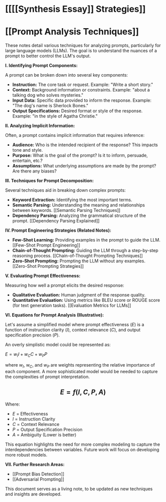 # [[[[Synthesis Essay]] Strategies]]
# [[Prompt Analysis Techniques]]

These notes detail various techniques for analyzing prompts, particularly for large language models (LLMs).  The goal is to understand the nuances of a prompt to better control the LLM's output.

**I. Identifying Prompt Components:**

A prompt can be broken down into several key components:

* **Instruction:** The core task or request.  Example: "Write a short story."
* **Context:** Background information or constraints. Example: "about a talking dog who solves mysteries."
* **Input Data:** Specific data provided to inform the response. Example: "The dog's name is Sherlock Bones."
* **Output Specifications:** Desired format or style of the response. Example: "in the style of Agatha Christie."

**II. Analyzing Implicit Information:**

Often, a prompt contains implicit information that requires inference:

* **Audience:** Who is the intended recipient of the response?  This impacts tone and style.
* **Purpose:** What is the goal of the prompt?  Is it to inform, persuade, entertain, etc.?
* **Assumptions:** What underlying assumptions are made by the prompt?  Are there any biases?


**III. Techniques for Prompt Decomposition:**

Several techniques aid in breaking down complex prompts:

* **Keyword Extraction:** Identifying the most important terms.
* **Semantic Parsing:** Understanding the meaning and relationships between keywords. [[Semantic Parsing Techniques]]
* **Dependency Parsing:** Analyzing the grammatical structure of the prompt. [[Dependency Parsing Explained]]


**IV.  Prompt Engineering Strategies (Related Notes):**

* **Few-Shot Learning:** Providing examples in the prompt to guide the LLM. [[Few-Shot Prompt Engineering]]
* **Chain-of-Thought Prompting:** Guiding the LLM through a step-by-step reasoning process. [[Chain-of-Thought Prompting Techniques]]
* **Zero-Shot Prompting:**  Prompting the LLM without any examples. [[Zero-Shot Prompting Strategies]]


**V. Evaluating Prompt Effectiveness:**

Measuring how well a prompt elicits the desired response:

* **Qualitative Evaluation:** Human judgment of the response quality.
* **Quantitative Evaluation:** Using metrics like BLEU score or ROUGE score (for text generation tasks).  [[Evaluation Metrics for LLMs]]


**VI. Equations for Prompt Analysis (Illustrative):**

Let's assume a simplified model where prompt effectiveness ($E$) is a function of instruction clarity ($I$), context relevance ($C$), and output specification precision ($P$).

An overly simplistic model could be represented as:

$E = w_I I + w_C C + w_P P$

where $w_I$, $w_C$, and $w_P$ are weights representing the relative importance of each component.  A more sophisticated model would be needed to capture the complexities of prompt interpretation.

## $$E = f(I, C, P, A)$$

Where:

* $E$ = Effectiveness
* $I$ = Instruction Clarity
* $C$ = Context Relevance
* $P$ = Output Specification Precision
* $A$ = Ambiguity (Lower is better)

This equation highlights the need for more complex modeling to capture the interdependencies between variables.  Future work will focus on developing more robust models.


**VII.  Further Research Areas:**

* [[Prompt Bias Detection]]
* [[Adversarial Prompting]]


This document serves as a living note, to be updated as new techniques and insights are developed.
